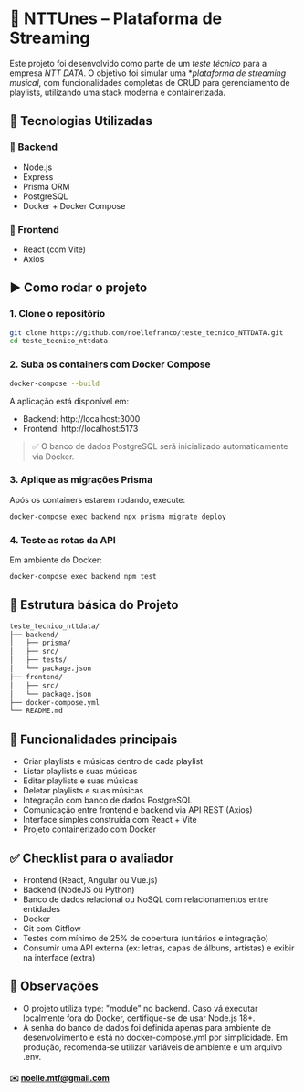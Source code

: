 # 🎵 NTTUnes – Plataforma de Streaming

Este projeto foi desenvolvido como parte de um *teste técnico* para a empresa *NTT DATA*. 
O objetivo foi simular uma **plataforma de streaming musical*, com funcionalidades completas de CRUD para gerenciamento de playlists, utilizando uma stack moderna e containerizada.

## 🚀 Tecnologias Utilizadas

### 🔹 Backend
- Node.js
- Express
- Prisma ORM
- PostgreSQL
- Docker + Docker Compose

### 🔹 Frontend
- React (com Vite)
- Axios

## ▶️ Como rodar o projeto

### 1. Clone o repositório
```bash
git clone https://github.com/noellefranco/teste_tecnico_NTTDATA.git
cd teste_tecnico_nttdata
```

### 2. Suba os containers com Docker Compose
```bash
docker-compose --build
```

A aplicação está disponível em:
- Backend: http://localhost:3000
- Frontend: http://localhost:5173

> ✅ O banco de dados PostgreSQL será inicializado automaticamente via Docker.

### 3. Aplique as migrações Prisma
Após os containers estarem rodando, execute:
```bash
docker-compose exec backend npx prisma migrate deploy
```

### 4. Teste as rotas da API
Em ambiente do Docker:
```bash
docker-compose exec backend npm test
```

## 📂 Estrutura básica do Projeto
```bash
teste_tecnico_nttdata/
├── backend/
│   ├── prisma/
│   ├── src/
│   ├── tests/
│   └── package.json
├── frontend/
│   ├── src/
│   └── package.json
├── docker-compose.yml
└── README.md
```

## 🧪 Funcionalidades principais
- Criar playlists e músicas dentro de cada playlist
- Listar playlists e suas músicas
- Editar playlists e suas músicas
- Deletar playlists e suas músicas
- Integração com banco de dados PostgreSQL
- Comunicação entre frontend e backend via API REST (Axios)
- Interface simples construída com React + Vite
- Projeto containerizado com Docker

## ✅ Checklist para o avaliador
- Frontend (React, Angular ou Vue.js)
- Backend (NodeJS ou Python)
- Banco de dados relacional ou NoSQL com relacionamentos entre entidades
- Docker
- Git com Gitflow
- Testes com mínimo de 25% de cobertura (unitários e integração)
- Consumir uma API externa (ex: letras, capas de álbuns, artistas) e exibir na interface (extra)

## 📝 Observações
- O projeto utiliza type: "module" no backend. Caso vá executar localmente fora do Docker, certifique-se de usar Node.js 18+.
- A senha do banco de dados foi definida apenas para ambiente de desenvolvimento e está no docker-compose.yml por simplicidade. Em produção, recomenda-se utilizar variáveis de ambiente e um arquivo .env.

#### ✉️ noelle.mtf@gmail.com
